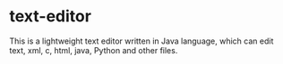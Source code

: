 # text-editor
This is a lightweight text editor written in Java language, which can edit text, xml, c, html, java, Python and other files.
